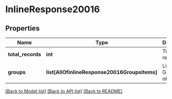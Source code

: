 # InlineResponse20016

## Properties
Name | Type | Description | Notes
------------ | ------------- | ------------- | -------------
**total_records** | **int** | Total records. | [optional] 
**groups** | **list[AllOfinlineResponse20016GroupsItems]** | List of Group objects. | [optional] 

[[Back to Model list]](../README.md#documentation-for-models) [[Back to API list]](../README.md#documentation-for-api-endpoints) [[Back to README]](../README.md)

